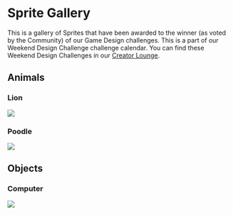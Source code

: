 # Sprite Gallery

This is a gallery of Sprites that have been awarded to the winner (as voted by the Community) of our Game Design challenges. This is a part of our Weekend Design Challenge challenge calendar. You can find these Weekend Design Challenges in our [Creator Lounge](https://community.thunkable.com/c/creator-lounge/57).

## Animals

### Lion

![](../../.gitbook/assets/img\_0103.png)

### Poodle

![](../../.gitbook/assets/img\_0083.png)

## Objects

### Computer

![](../../.gitbook/assets/img\_0099.png)
